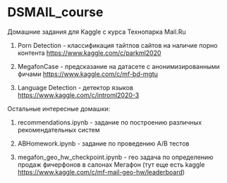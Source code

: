 # DSMAIL_course

Домашние задания для Kaggle с курса Технопарка Mail.Ru

1) Porn Detection - классификация тайтлов сайтов на наличие порно контента https://www.kaggle.com/c/parkml2020

2) MegafonCase - предсказание на датасете с анонимизированными фичами https://www.kaggle.com/c/mf-bd-mgtu

3) Language Detection - детектор языков https://www.kaggle.com/c/introml2020-3

Остальные интересные домашки:

1) recommendations.ipynb - задание по построению различных рекомендательных систем

2) ABHomework.ipynb - задание по проведению A/B тестов

3) megafon_geo_hw_checkpoint.ipynb - гео задача по определению продаж фичерфонов в салонах Мегафон (тут еще есть kaggle https://www.kaggle.com/c/mf-mail-geo-hw/leaderboard)
